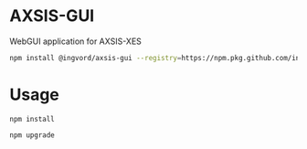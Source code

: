 # AXSIS-GUI

WebGUI application for AXSIS-XES

```bash
npm install @ingvord/axsis-gui --registry=https://npm.pkg.github.com/ingvord
```

# Usage

`npm install`

`npm upgrade`

